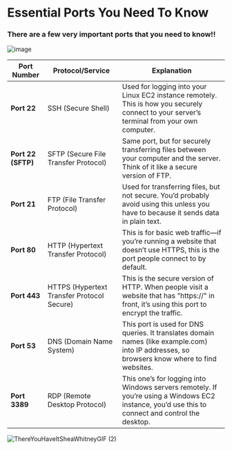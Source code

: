 # Essential Ports You Need To Know

### There are a few very important ports that you need to know!!

![image](https://github.com/user-attachments/assets/cae1d1d5-80d8-4c71-a562-c908b305b197)

| **Port Number** | **Protocol/Service**  | **Explanation**                                                                                                                                     |
|-----------------|-----------------------|-----------------------------------------------------------------------------------------------------------------------------------------------------|
| **Port 22**     | SSH (Secure Shell)     | Used for logging into your Linux EC2 instance remotely. This is how you securely connect to your server’s terminal from your own computer.           |
| **Port 22 (SFTP)** | SFTP (Secure File Transfer Protocol) | Same port, but for securely transferring files between your computer and the server. Think of it like a secure version of FTP.                      |
| **Port 21**     | FTP (File Transfer Protocol) | Used for transferring files, but not secure. You’d probably avoid using this unless you have to because it sends data in plain text.               |
| **Port 80**     | HTTP (Hypertext Transfer Protocol) | This is for basic web traffic—if you’re running a website that doesn’t use HTTPS, this is the port people connect to by default.                   |
| **Port 443**    | HTTPS (Hypertext Transfer Protocol Secure) | This is the secure version of HTTP. When people visit a website that has "https://" in front, it’s using this port to encrypt the traffic.        |
| **Port 53**     | DNS (Domain Name System) | This port is used for DNS queries. It translates domain names (like example.com) into IP addresses, so browsers know where to find websites.        |
| **Port 3389**   | RDP (Remote Desktop Protocol) | This one’s for logging into Windows servers remotely. If you’re using a Windows EC2 instance, you’d use this to connect and control the desktop.     |

![ThereYouHaveItSheaWhitneyGIF (2)](https://github.com/user-attachments/assets/279b8098-cddb-4705-b319-cf1e9d43d417)

